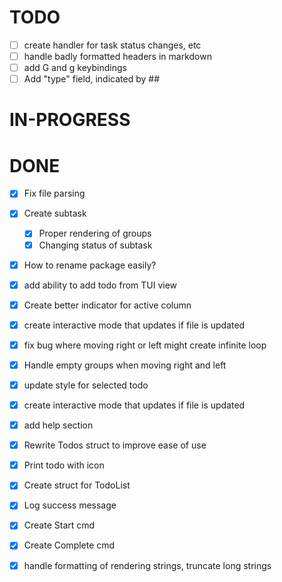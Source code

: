 # TODO

- [ ] create handler for task status changes, etc
- [ ] handle badly formatted headers in markdown
- [ ] add G and g keybindings
- [ ] Add "type" field, indicated by ##

# IN-PROGRESS

# DONE

- [x] Fix file parsing
- [x] Create subtask
  - [x] Proper rendering of groups
  - [x] Changing status of subtask
- [x] How to rename package easily?
- [x] add ability to add todo from TUI view
- [x] Create better indicator for active column
- [x] create interactive mode that updates if file is updated
- [x] fix bug where moving right or left might create infinite loop
- [x] Handle empty groups when moving right and left
- [x] update style for selected todo
- [x] create interactive mode that updates if file is updated
- [x] add help section
- [x] Rewrite Todos struct to improve ease of use
- [x] Print todo with icon
- [x] Create struct for TodoList
- [x] Log success message
- [x] Create Start cmd
- [x] Create Complete cmd
- [x] handle formatting of rendering strings, truncate long strings

